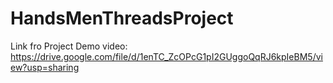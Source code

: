 # HandsMenThreadsProject
Link fro Project Demo video:
https://drive.google.com/file/d/1enTC_ZcOPcG1pI2GUggoQqRJ6kpIeBM5/view?usp=sharing
